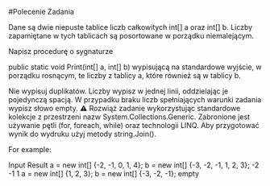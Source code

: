 #Polecenie Zadania

Dane są dwie niepuste tablice liczb całkowitych int[] a oraz int[] b. Liczby zapamiętane w tych tablicach są posortowane w porządku niemalejącym.

Napisz procedurę o sygnaturze

public static void Print(int[] a, int[] b)
wypisującą na standardowe wyjście, w porządku rosnącym, te liczby z tablicy a, które również są w tablicy b.

Nie wypisuj duplikatów.
Liczby wypisz w jednej linii, oddzielając je pojedynczą spacją.
W przypadku braku liczb spełniających warunki zadania wypisz słowo empty.
⚠️ Rozwiąż zadanie wykorzystując standardowe kolekcje z przestrzeni nazw System.Collections.Generic. Zabronione jest używanie pętli (for, foreach, while) oraz technologii LINQ. Aby przygotować wynik do wydruku użyj metody string.Join().

For example:

Input	Result
a = new int[] {-2, -1, 0, 1, 4};
b = new int[] {-3, -2, -1, 1, 2, 3};
-2 -1 1
a = new int[] {1, 2, 3};
b = new int[] {-3, -2, -1};
empty
